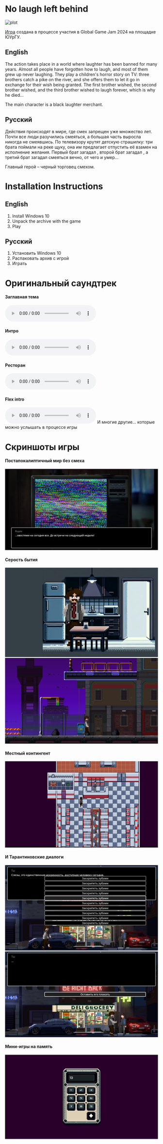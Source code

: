 # No laugh left behind

![plot](https://ggjv4.s3.us-west-1.amazonaws.com/files/styles/sidebar_full/s3/games/2024/807014/featured/%D0%91%D0%B5%D0%B7%D1%8B%D0%BC%D1%8F%D0%BD%D0%BD%D1%8B%D0%B9.png?VersionId=E5GymiO87JHSmSvr3unwGJgdf3sA_s0o&itok=2XNsTjeK)

[Игра](https://globalgamejam.org/games/2024/no-laugh-left-behind-1) создана в процессе участия в Global Game Jam 2024 на площадке ЮУрГУ.
## English
The action takes place in a world where laughter has been banned for many years. Almost all people have forgotten how to laugh, and most of them grew up never laughing.
They play a children's horror story on TV: three brothers catch a pike on the river, and she offers them to let it go in exchange for their wish being granted. The first brother wished, the second brother wished, and the third brother wished to laugh forever, which is why he died...

The main character is a black laughter merchant.

## Русский

Действия происходят в мире, где смех запрещен уже множество лет. Почти все люди разучились смеяться, а большая часть выросла никогда не смеявшись.
По телевизору крутят детскую страшилку: три брата поймали на реке щуку, она им предлагает отпустить её взамен на исполнение желания. Первый брат загадал , второй брат загадал , а третий брат загадал смеяться вечно, от чего и умер…

Главный герой – черный торговец смехом. 

# Installation Instructions
## English
  1) Install Windows 10
  2) Unpack the archive with the game
  3) Play
## Русский
  1) Установить Windows 10
  2) Распаковать архив с игрой
  3) Играть

# Оригинальный саундтрек

#### Заглавная тема
![f](./assets/ost/SAD.wav)
#### Интро
![3](./assets/ost/home.wav)
#### Ресторан
![g](./assets/ost/restaurant.wav)
#### Flex intro
![ffff](./assets/ost/flex_intro.wav)
И многие другие... которые можно услышать в процессе игры
# Скриншоты игры

#### Постапокалиптичный мир без смеха
![f](./imgs/img1.png)
#### Серость бытия
![f](imgs/img2.png)
![f](./imgs/img3.png)
#### Местный контингент
![f](./imgs/img4.png)
#### И Тарантиновские диалоги
![f](./imgs/img5.png)
![f](./imgs/img6.png)
#### Мини-игры на память
![f](./imgs/img7.png)
